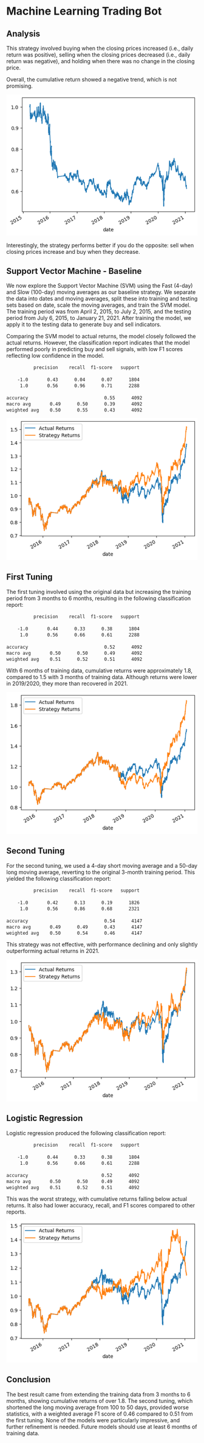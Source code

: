 # Machine Learning Trading Bot

## Analysis 

This strategy involved buying when the closing prices increased (i.e., daily return was positive), selling when the closing prices decreased (i.e., daily return was negative), and holding when there was no change in the closing price.

Overall, the cumulative return showed a negative trend, which is not promising.

![alt text](image.png)

Interestingly, the strategy performs better if you do the opposite: sell when closing prices increase and buy when they decrease.

## Support Vector Machine - Baseline
We now explore the Support Vector Machine (SVM) using the Fast (4-day) and Slow (100-day) moving averages as our baseline strategy. We separate the data into dates and moving averages, split these into training and testing sets based on date, scale the moving averages, and train the SVM model. The training period was from April 2, 2015, to July 2, 2015, and the testing period from July 6, 2015, to January 21, 2021. After training the model, we apply it to the testing data to generate buy and sell indicators.

Comparing the SVM model to actual returns, the model closely followed the actual returns. However, the classification report indicates that the model performed poorly in predicting buy and sell signals, with low F1 scores reflecting low confidence in the model.

              precision    recall  f1-score   support

        -1.0       0.43      0.04      0.07      1804
         1.0       0.56      0.96      0.71      2288

    accuracy                            0.55      4092
    macro avg       0.49      0.50      0.39      4092
    weighted avg    0.50      0.55      0.43      4092

![alt text](image-1.png)



## First Tuning
The first tuning involved using the original data but increasing the training period from 3 months to 6 months, resulting in the following classification report:

              precision    recall  f1-score   support

        -1.0       0.44      0.33      0.38      1804
         1.0       0.56      0.66      0.61      2288

    accuracy                            0.52      4092
    macro avg       0.50      0.50      0.49      4092
    weighted avg    0.51      0.52      0.51      4092




With 6 months of training data, cumulative returns were approximately 1.8, compared to 1.5 with 3 months of training data. Although returns were lower in 2019/2020, they more than recovered in 2021.

![alt text](image-2.png)

## Second Tuning
For the second tuning, we used a 4-day short moving average and a 50-day long moving average, reverting to the original 3-month training period. This yielded the following classification report:

              precision    recall  f1-score   support

        -1.0       0.42      0.13      0.19      1826
         1.0       0.56      0.86      0.68      2321

    accuracy                            0.54      4147
    macro avg       0.49      0.49      0.43      4147
    weighted avg    0.50      0.54      0.46      4147


This strategy was not effective, with performance declining and only slightly outperforming actual returns in 2021.

![alt text](image-3.png)

## Logistic Regression
Logistic regression produced the following classification report:

              precision    recall  f1-score   support

        -1.0       0.44      0.33      0.38      1804
         1.0       0.56      0.66      0.61      2288

    accuracy                           0.52      4092
    macro avg       0.50      0.50     0.49      4092
    weighted avg    0.51      0.52     0.51      4092



This was the worst strategy, with cumulative returns falling below actual returns. It also had lower accuracy, recall, and F1 scores compared to other reports.

![alt text](image-4.png)

## Conclusion
The best result came from extending the training data from 3 months to 6 months, showing cumulative returns of over 1.8. The second tuning, which shortened the long moving average from 100 to 50 days, provided worse statistics, with a weighted average F1 score of 0.46 compared to 0.51 from the first tuning. None of the models were particularly impressive, and further refinement is needed. Future models should use at least 6 months of training data.







